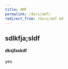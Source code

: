 ```yaml
---
title: AMF
permalink: /docs/amf/
redirect_from: /docs/amf.md
---
```


## sdlkfja;sldf
#### dksjfaskdf

yes

